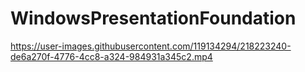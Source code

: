 # WindowsPresentationFoundation


https://user-images.githubusercontent.com/119134294/218223240-de6a270f-4776-4cc8-a324-984931a345c2.mp4

